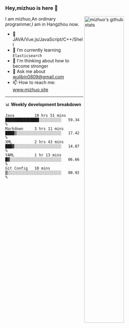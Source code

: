 ### Hey,mizhuo is here 👋

<img align="right" alt="mizhuo's github stats" width="50%" src="https://github-readme-stats.vercel.app/api?username=mizhuo&theme=tokyonight&show_icons=true">

I am mizhuo,An ordinary programmer,I am in Hangzhou now.

- 🔭 JAVA/Vue.js/JavaScript/C++/Shell
- 🌱 I’m currently learning `Elasticsearch`
- 🤔 I'm thinking about how to become stronger
- 💬 Ask me about wulibin0809@gmail.com
- 📫 How to reach me: www.mizhuo.site

---
📊 **Weekly development breakdown**

<!--START_SECTION:waka-->
```text
Java         10 hrs 51 mins  ███████████████░░░░░░░░░░   59.34 % 
Markdown     3 hrs 11 mins   ████▒░░░░░░░░░░░░░░░░░░░░   17.42 % 
XML          2 hrs 43 mins   ███▓░░░░░░░░░░░░░░░░░░░░░   14.87 % 
YAML         1 hr 13 mins    █▓░░░░░░░░░░░░░░░░░░░░░░░   06.66 % 
Git Config   10 mins         ▒░░░░░░░░░░░░░░░░░░░░░░░░   00.92 % 
```
<!--END_SECTION:waka-->
